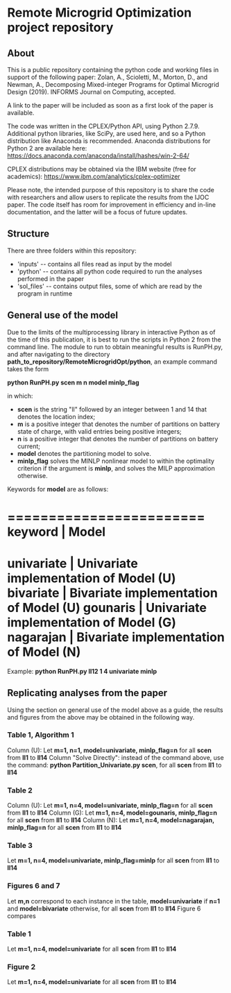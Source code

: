 # Remote Microgrid Optimization project repository

## About
This is a public repository containing the python code and working files in support of the following paper:
Zolan, A., Scioletti, M., Morton, D., and Newman, A., Decomposing Mixed-integer Programs for Optimal Microgrid Design (2019).  INFORMS Journal on Computing, accepted.

A link to the paper will be included as soon as a first look of the paper is available.

The code was written in the CPLEX/Python API, using Python 2.7.9.  Additional python libraries, like SciPy, are used here, and so a Python distribution like Anaconda is recommended.  Anaconda distributions for Python 2 are available here: 
https://docs.anaconda.com/anaconda/install/hashes/win-2-64/

CPLEX distributions may be obtained via the IBM website (free for academics):
https://www.ibm.com/analytics/cplex-optimizer  

Please note, the intended purpose of this repository is to share the code with researchers and allow users to replicate the results from the IJOC paper.  The code itself has room for improvement in efficiency and in-line documentation, and the latter will be a focus of future updates.

## Structure

There are three folders within this repository: 
 - 'inputs' -- contains all files read as input by the model
 - 'python' -- contains all python code required to run the analyses performed in the paper
 - 'sol_files' -- contains output files, some of which are read by the program in runtime

## General use of the model

Due to the limits of the multiprocessing library in interactive Python as of the time of this publication, it is best to run the scripts in Python 2 from the command line.  The module to run to obtain meaningful results is RunPH.py, and after navigating to the directory **path_to_repository/RemoteMicrogridOpt/python**, an example command takes the form 

**python RunPH.py scen m n model minlp_flag**

in which: 

- **scen** is the string "ll" followed by an integer between 1 and 14 that denotes the location index;
- **m** is a positive integer that denotes the number of partitions on battery state of charge, with valid entries being positive integers; 
- **n** is a positive integer that denotes the number of partitions on battery current; 
- **model** denotes the partitioning model to solve. 
- **minlp_flag** solves the MINLP nonlinear model to within the optimality criterion if the argument is **minlp**, and solves the MILP approximation otherwise.


Keywords for **model** are as follows:

========================
keyword  | Model
========================
univariate | Univariate implementation of Model (U)
bivariate | Bivariate implementation of Model (U)
gounaris | Univariate implementation of Model (G)
nagarajan | Bivariate implementation of Model (N)
========================

Example: **python RunPH.py ll12 1 4 univariate minlp**

## Replicating analyses from the paper

Using the section on general use of the model above as a guide, the results and figures from the above may be obtained in the following way.

### Table 1, Algorithm 1
Column (U): Let **m=1, n=1, model=univariate, minlp_flag=n** for all **scen** from **ll1** to **ll14**
Column "Solve Directly": instead of the command above, use the command: **python Partition_Univariate.py scen**, for all **scen** from **ll1** to **ll14**

### Table 2
Column (U): Let **m=1, n=4, model=univariate, minlp_flag=n** for all **scen** from **ll1** to **ll14**
Column (G): Let **m=1, n=4, model=gounaris, minlp_flag=n** for all **scen** from **ll1** to **ll14**
Column (N): Let **m=1, n=4, model=nagarajan, minlp_flag=n** for all **scen** from **ll1** to **ll14**

### Table 3
Let **m=1, n=4, model=univariate, minlp_flag=minlp** for all **scen** from **ll1** to **ll14**

### Figures 6 and 7
Let **m,n** correspond to each instance in the table, **model=univariate** if **n=1** and **model=bivariate** otherwise, for all **scen** from **ll1** to **ll14**
Figure 6 compares 

### Table 1
Let **m=1, n=4, model=univariate** for all **scen** from **ll1** to **ll14**

### Figure 2
Let **m=1, n=4, model=univariate** for all **scen** from **ll1** to **ll14**
